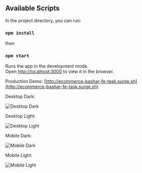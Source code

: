 
## Available Scripts

In the project directory, you can run:

### `npm install`

then

### `npm start`

Runs the app in the development mode.\
Open [http://localhost:3000](http://localhost:3000) to view it in the browser.

Production Demo: [http://ecommerce-bashar-fe-task.surge.sh](http://ecommerce-bashar-fe-task.surge.sh)

Desktop Dark:

![Desktop Dark](https://i.postimg.cc/RFnRTgV0/desktop-Dark.jpg)


Desktop Light:

![Desktop Light](https://i.postimg.cc/VvQFZXdW/desktop-Light.jpg)

Mobile Dark:

![Mobile Dark](https://i.postimg.cc/vTrtJDnF/Mobile-Dark.jpg)

Mobile Light:

![Mobile Light](https://i.postimg.cc/3rm14fcS/Mobile-Light.jpg)